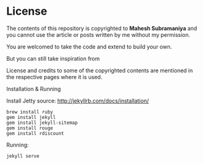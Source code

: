 License
====

The contents of this repository is copyrighted to **Mahesh Subramaniya** and you cannot use the article or posts written by me without my permission.

You are welcomed to take the code and extend to build your own.

But you can still take inspiration from

License and credits to some of the copyrighted contents are mentioned in the respective pages where it is used.


Installation & Running

Install Jetty
source: http://jekyllrb.com/docs/installation/


```
brew install ruby
gem install jekyll
gem install jekyll-sitemap
gem install rouge 
gem install rdiscount
```

Running:

```
jekyll serve
```
